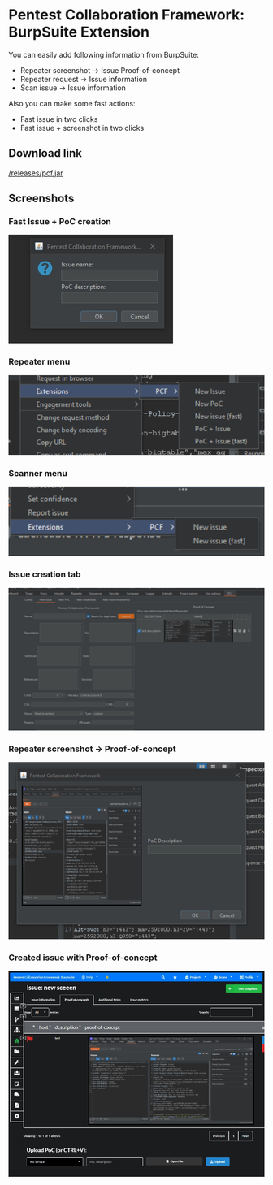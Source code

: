 # Pentest Collaboration Framework: BurpSuite Extension


You can easily add following information from BurpSuite:

- Repeater screenshot -> Issue Proof-of-concept
- Repeater request -> Issue information
- Scan issue -> Issue information


Also you can make some fast actions:

- Fast issue in two clicks
- Fast issue + screenshot in two clicks


## Download link

[/releases/pcf.jar](https://gitlab.com/invuls/pentest-projects/pcf_tools/pcf-burpsuite-extention/-/raw/master/releases/pcf.jar?inline=false)


## Screenshots

### Fast Issue + PoC creation
![img.png](screenshots/fast_issue_poc.png)

### Repeater menu

![img_1.png](screenshots/repeater_menu.png)

### Scanner menu

![img_2.png](screenshots/scanner_menu.png)

### Issue creation tab

![img_3.png](screenshots/issue_create_tab.png)


### Repeater screenshot -> Proof-of-concept

![img_4.png](screenshots/new_screenshot.png)


### Created issue with Proof-of-concept

![img_5.png](screenshots/created_poc.png)
